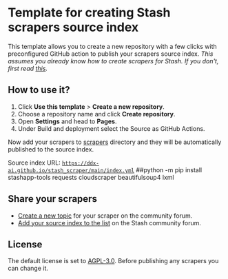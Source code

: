 # Template for creating Stash scrapers source index

This template allows you to create a new repository with a few clicks with preconfigured GitHub action to publish your scrapers source index. 
_This assumes you already know how to create scrapers for Stash. If you don't, first read [this](https://docs.stashapp.cc/in-app-manual/scraping/scraperdevelopment/)._

## How to use it?

1. Click **Use this template** > **Create a new repository**. 
1. Choose a repository name and click **Create repository**.
1. Open **Settings** and head to **Pages**.
1. Under Build and deployment select the Source as GitHub Actions.

Now add your scrapers to [scrapers](/scrapers) directory and they will be automatically published to the source index.

Source index URL: [`https://ddx-ai.github.io/stash_scraper/main/index.yml`](https://ddx-ai.github.io/stash_scraper/main/index.yml)
##python -m pip install stashapp-tools requests cloudscraper beautifulsoup4 lxml
## Share your scrapers

- [Create a new topic](https://discourse.stashapp.cc/t/-/146) for your scraper on the community forum.
- [Add your source index to the list](https://discourse.stashapp.cc/t/-/834) on the Stash community forum.

## License

The default license is set to [AGPL-3.0](/LICENCE). Before publishing any scrapers you can change it.
